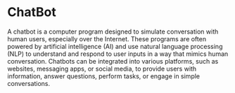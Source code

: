# ChatBot

A chatbot is a computer program designed to simulate conversation with human users, especially over the Internet. These programs are often powered by artificial intelligence (AI) and use natural language processing (NLP) to understand and respond to user inputs in a way that mimics human conversation. Chatbots can be integrated into various platforms, such as websites, messaging apps, or social media, to provide users with information, answer questions, perform tasks, or engage in simple conversations.

